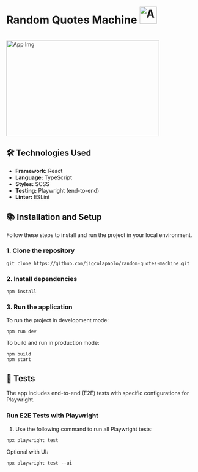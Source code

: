 # Random Quotes Machine <img src="https://github.com/user-attachments/assets/a9bee70a-8ebb-4007-8621-56f7545b56bc" alt="App Logo" width="45" height="45" />
<br>
<img src="https://github.com/user-attachments/assets/2e255ee4-a0c0-4399-bd71-865766df1747" alt="App Img" width="400" height="250" />

## 🛠️ Technologies Used

- **Framework:** React
- **Language:** TypeScript
- **Styles:** SCSS
- **Testing:** Playwright (end-to-end)
- **Linter:** ESLint

## 📚 Installation and Setup

Follow these steps to install and run the project in your local environment.

### 1. Clone the repository

````
git clone https://github.com/jigcolapaolo/random-quotes-machine.git
````

### 2. Install dependencies

```
npm install
````

### 3. Run the application

To run the project in development mode:

````
npm run dev
````

To build and run in production mode:

````
npm build
npm start
````

## 🧪 Tests

The app includes end-to-end (E2E) tests with specific configurations for Playwright.

### Run E2E Tests with Playwright

1. Use the following command to run all Playwright tests:
````
npx playwright test
````
Optional with UI:
````
npx playwright test --ui
````
